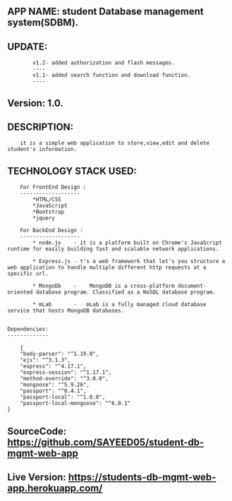 


   APP NAME: student Database management system(SDBM).
   --------

   UPDATE:
   -------
   			v1.2- added authorization and flash messages.
   			----
 			v1.1- added search function and download function.
 			----

   Version: 1.0.
   -------

   DESCRIPTION: 
   -----------
		it is a simple web application to store,view,edit and delete student's information.

   TECHNOLOGY STACK USED:
   -----------------------

		For FrontEnd Design :
		-------------------
			*HTML/CSS
			*JavaScript
			*Bootstrap
			*jquery

		For BackEnd Design :
		-------------------
			* node.js    - it is a platform built on Chrome's JavaScript runtime for easily building fast and scalable network applications.

			* Express.js - t's a web framework that let's you structure a web application to handle multiple different http requests at a specific url.

			* MongoDb    -    MongoDB is a cross-platform document-oriented database program. Classified as a NoSQL database program.

			* mLab       -   mLab is a fully managed cloud database service that hosts MongoDB databases.


    Dependencies:
    -------------

		{
		"body-parser": "^1.19.0",
		"ejs": "^3.1.3",
		"express": "^4.17.1",
		"express-session": "^1.17.1",
		"method-override": "^3.0.0",
		"mongoose": "^5.9.26",
		"passport": "^0.4.1",
		"passport-local": "^1.0.0",
		"passport-local-mongoose": "^6.0.1"
	}

   SourceCode: https://github.com/SAYEED05/student-db-mgmt-web-app
   -----------
   Live Version: https://students-db-mgmt-web-app.herokuapp.com/
   ------------
